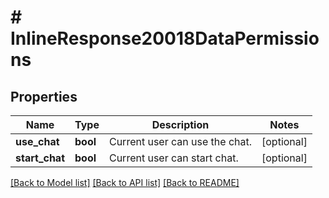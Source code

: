 # # InlineResponse20018DataPermissions

## Properties

Name | Type | Description | Notes
------------ | ------------- | ------------- | -------------
**use_chat** | **bool** | Current user can use the chat. | [optional]
**start_chat** | **bool** | Current user can start chat. | [optional]

[[Back to Model list]](../../README.md#models) [[Back to API list]](../../README.md#endpoints) [[Back to README]](../../README.md)

